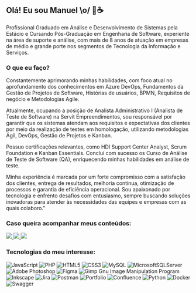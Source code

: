 <h2>Olá! Eu sou Manuel \o/ 👋☕</h2>

Profissional Graduado em Análise e Desenvolvimento de Sistemas pela Estácio e Cursando Pós-Graduação em Engenharia de Software, experiente na área de suporte e análise, com mais de 8 anos de atuação em empresas de médio e grande porte nos segmentos de Tecnologia da Informação e Serviços.

### O que eu faço?

Constantemente aprimorando minhas habilidades, com foco atual no aprofundamento dos conhecimentos em Azure DevOps, Fundamentos da Gestão de Projetos de Software, Histórias de usuários, BPMN, Requisitos de negócio e Metodologias Agile.

Atualmente, ocupando a posição de Analista Administrativo I (Analista de Teste de Software) na Servit Empreendimentos, sou responsável por garantir que os sistemas atendam aos requisitos e expectativas dos clientes por meio da realização de testes em homologação, utilizando metodologias Ágil, DevOps, Gestão de Projetos e Kanban.

Possuo certificações relevantes, como HDI Support Center Analyst, Scrum Foundation e Kanban Essentials. Concluí com sucesso os Curso de Análise de Teste de Software (QA), enriquecendo minhas habilidades em análise de teste.

Minha experiência é marcada por um forte compromisso com a satisfação dos clientes, entrega de resultados, melhoria contínua, otimização de processos e garantia de eficiência operacional. Sou apaixonado por tecnologia e enfrento desafios com entusiasmo, sempre buscando soluções inovadoras para atender às necessidades das equipes e empresas com as quais colaboro."

<h3>Caso queira acompanhar meus conteúdos:</h3> 

<div align="left">
  <a href="//medium.com/@manuseiro" alt="Medium">
    <img src="https://img.shields.io/badge/-Medium-12100E?style=for-the-badge&logo=Medium&logoColor=FFF"/>
  </a>
  
  <a href="//www.linkedin.com/in/manuseiro" alt="Linkedin">
    <img src="https://img.shields.io/badge/-Linkedin-107AB2?style=for-the-badge&logo=Linkedin&logoColor=FFF"/>
  </a>
  
  <a href="//www.youtube.com/manuseiro" alt="Youtube">
    <img src="https://img.shields.io/badge/-Youtube-f51010?style=for-the-badge&logo=Youtube&logoColor=FFF"/>
  </a>
</div>

### Tecnologias do meu interesse:

![JavaScript](https://img.shields.io/badge/javascript-%23323330.svg?style=for-the-badge&logo=javascript&logoColor=%23F7DF1E) ![PHP](https://img.shields.io/badge/php-%23777BB4.svg?style=for-the-badge&logo=php&logoColor=white) ![HTML5](https://img.shields.io/badge/html5-%23E34F26.svg?style=for-the-badge&logo=html5&logoColor=white) ![CSS3](https://img.shields.io/badge/css3-%231572B6.svg?style=for-the-badge&logo=css3&logoColor=white) ![MySQL](https://img.shields.io/badge/mysql-%2300f.svg?style=for-the-badge&logo=mysql&logoColor=white) ![MicrosoftSQLServer](https://img.shields.io/badge/Microsoft%20SQL%20Sever-CC2927?style=for-the-badge&logo=microsoft%20sql%20server&logoColor=white) ![Adobe Photoshop](https://img.shields.io/badge/adobephotoshop-%2331A8FF.svg?style=for-the-badge&logo=adobephotoshop&logoColor=white) 	![Figma](https://img.shields.io/badge/figma-%23F24E1E.svg?style=for-the-badge&logo=figma&logoColor=white) ![Gimp Gnu Image Manipulation Program](https://img.shields.io/badge/Gimp-657D8B?style=for-the-badge&logo=gimp&logoColor=FFFFFF) ![Inkscape](https://img.shields.io/badge/Inkscape-e0e0e0?style=for-the-badge&logo=inkscape&logoColor=080A13) ![Jira](https://img.shields.io/badge/jira-%230A0FFF.svg?style=for-the-badge&logo=jira&logoColor=white) ![Postman](https://img.shields.io/badge/Postman-FF6C37?style=for-the-badge&logo=postman&logoColor=white) ![Portfolio](https://img.shields.io/badge/Portfolio-%23000000.svg?style=for-the-badge&logo=firefox&logoColor=#FF7139) ![Confluence](https://img.shields.io/badge/confluence-%23172BF4.svg?style=for-the-badge&logo=confluence&logoColor=white) ![Python](https://img.shields.io/badge/python-3670A0?style=for-the-badge&logo=python&logoColor=ffdd54) ![Docker](https://img.shields.io/badge/docker-%230db7ed.svg?style=for-the-badge&logo=docker&logoColor=white) ![Swagger](https://img.shields.io/badge/-Swagger-%23Clojure?style=for-the-badge&logo=swagger&logoColor=white)
